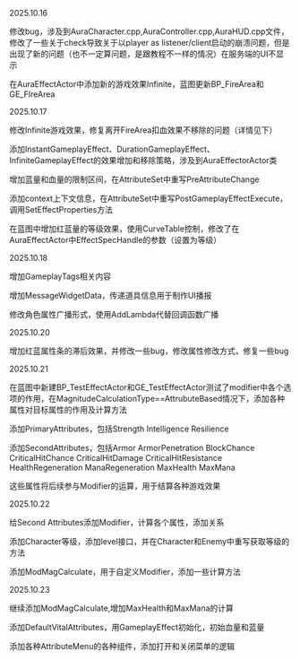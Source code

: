 2025.10.16



修改bug，涉及到AuraCharacter.cpp,AuraController.cpp,AuraHUD.cpp文件，修改了一些关于check导致关于以player as listener/client启动的崩溃问题，但是出现了新的问题（也不一定算问题，是跟教程不一样的情况）在服务端的UI不显示

在AuraEffectActor中添加新的游戏效果Infinite，蓝图更新BP_FireArea和GE_FIreArea



2025.10.17

修改Infinite游戏效果，修复离开FireArea扣血效果不移除的问题（详情见下）

添加InstantGameplayEffect、DurationGameplayEffect、InfiniteGameplayEffect的效果增加和移除策略，涉及到AuraEffectorActor类

增加蓝量和血量的限制区间，在AttributeSet中重写PreAttributeChange

添加context上下文信息，在AttributeSet中重写PostGameplayEffectExecute，调用SetEffectProperties方法

在蓝图中增加红蓝量的等级效果，使用CurveTable控制，修改了在AuraEffectActor中EffectSpecHandle的参数（设置为等级）





2025.10.18

增加GameplayTags相关内容

增加MessageWidgetData，传递道具信息用于制作UI播报

修改角色属性广播形式，使用AddLambda代替回调函数广播



2025.10.20



增加红蓝属性条的滞后效果，并修改一些bug，修改属性修改方式，修复一些bug



2025.10.21

在蓝图中新建BP_TestEffectActor和GE_TestEffectActor测试了modifier中各个选项的作用，在MagnitudeCalculationType==AttrubuteBased情况下，添加各种属性对目标属性的作用及计算方法

添加PrimaryAttributes，包括Strength Intelligence Resilience

添加SecondAttributes，包括Armor ArmorPenetration BlockChance CriticalHitChance  CriticalHitDamage  CriticalHitResistance  HealthRegeneration  ManaRegeneration  MaxHealth  MaxMana

 这些属性将后续参与Modifier的运算，用于结算各种游戏效果



2025.10.22

给Second Attributes添加Modifier，计算各个属性，添加关系

添加Character等级，添加level接口，并在Character和Enemy中重写获取等级的方法

添加ModMagCalculate，用于自定义Modifier，添加一些计算方法





2025.10.23

继续添加ModMagCalculate,增加MaxHealth和MaxMana的计算

添加DefaultVitalAttributes，用GameplayEffect初始化，初始血量和蓝量

添加各种AttributeMenu的各种组件，添加打开和关闭菜单的逻辑









